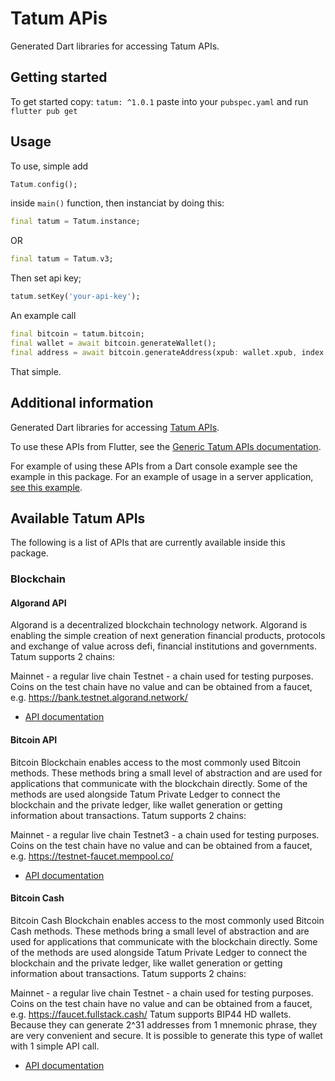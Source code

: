 <!--
This README describes the package. If you publish this package to pub.dev,
this README's contents appear on the landing page for your package.

For information about how to write a good package README, see the guide for
[writing package pages](https://dart.dev/guides/libraries/writing-package-pages).

For general information about developing packages, see the Dart guide for
[creating packages](https://dart.dev/guides/libraries/create-library-packages)
and the Flutter guide for
[developing packages and plugins](https://flutter.dev/developing-packages).
-->

# Tatum APis

Generated Dart libraries for accessing Tatum APIs.

## Getting started

To get started copy: `tatum: ^1.0.1` paste into your `pubspec.yaml` and run `flutter pub get`

## Usage

To use, simple add

```dart
Tatum.config();
```
inside `main()` function, then instanciat by doing this:

```dart
final tatum = Tatum.instance;
```
OR
```dart
final tatum = Tatum.v3;
```
Then set api key;
```dart
tatum.setKey('your-api-key');
```
An example call
```dart
final bitcoin = tatum.bitcoin;
final wallet = await bitcoin.generateWallet();
final address = await bitcoin.generateAddress(xpub: wallet.xpub, index: 1);
```
That simple.

## Additional information

Generated Dart libraries for accessing
[Tatum APIs](https://docs.tatum.io/).

To use these APIs from Flutter, see the
[Generic Tatum APIs documentation](https://apidoc.tatum.io/).

For example of using these APIs from a Dart console example see the example in
this package. For an example of usage in a server application,
[see this example](https://github.com/samuelezedi/tatum-dart/tree/main/example).

## Available Tatum APIs

The following is a list of APIs that are currently available inside this
package.

### Blockchain

#### Algorand API

Algorand is a decentralized blockchain technology network. Algorand is enabling the simple creation of next generation financial products, protocols and exchange of value across defi, financial institutions and governments.
Tatum supports 2 chains:

Mainnet - a regular live chain
Testnet - a chain used for testing purposes. Coins on the test chain have no value and can be obtained from a faucet, e.g. https://bank.testnet.algorand.network/

- [API documentation](https://apidoc.tatum.io/tag/Algorand)

#### Bitcoin API

Bitcoin Blockchain enables access to the most commonly used Bitcoin methods. These methods bring a small level of abstraction and are used for applications that communicate with the blockchain directly. Some of the methods are used alongside Tatum Private Ledger to connect the blockchain and the private ledger, like wallet generation or getting information about transactions.
Tatum supports 2 chains:

Mainnet - a regular live chain
Testnet3 - a chain used for testing purposes. Coins on the test chain have no value and can be obtained from a faucet, e.g. https://testnet-faucet.mempool.co/

- [API documentation](https://apidoc.tatum.io/tag/Bitcoin)

#### Bitcoin Cash

Bitcoin Cash Blockchain enables access to the most commonly used Bitcoin Cash methods. These methods bring a small level of abstraction and are used for applications that communicate with the blockchain directly. Some of the methods are used alongside Tatum Private Ledger to connect the blockchain and the private ledger, like wallet generation or getting information about transactions.
Tatum supports 2 chains:

Mainnet - a regular live chain
Testnet - a chain used for testing purposes. Coins on the test chain have no value and can be obtained from a faucet, e.g. https://faucet.fullstack.cash/
Tatum supports BIP44 HD wallets. Because they can generate 2^31 addresses from 1 mnemonic phrase, they are very convenient and secure. It is possible to generate this type of wallet with 1 simple API call.

- [API documentation](https://apidoc.tatum.io/tag/Bitcoin-Cash)